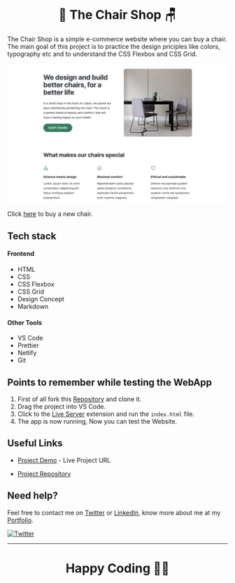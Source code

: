 <h1 align="center">💺 The Chair Shop 🪑</h1>

The Chair Shop is a simple e-commerce website where you can buy a chair. The main goal of this project is to practice the design priciples like colors, typography etc and to understand the CSS Flexbox and CSS Grid.

![Hero Page](./hero.png)

Click [here](https://chairshop-rajeev.netlify.app/) to buy a new chair.

## Tech stack

#### Frontend

- HTML
- CSS
- CSS Flexbox
- CSS Grid
- Design Concept
- Markdown

#### Other Tools

- VS Code
- Prettier
- Netlify
- Git

## Points to remember while testing the WebApp

1. First of all fork this [Repository](https://github.com/beRajeevKumar/Table-Shop.git) and clone it.
2. Drag the project into VS Code.
3. Click to the [Live Server](https://marketplace.visualstudio.com/items?itemName=ritwickdey.LiveServer) extension and run the `index.html` file.
4. The app is now running, Now you can test the Website.

## Useful Links

- [Project Demo](https://chairshop-rajeev.netlify.app/) - Live Project URL

- [Project Repository](https://github.com/beRajeevKumar/Table-Shop.git)

## Need help?

Feel free to contact me on [Twitter](https://twitter.com/be_rajeevkumar) or [LinkedIn](https://www.linkedin.com/in/berajeevkumar/), know more about me at my [Portfolio](https://iamrajeev.me).

[![Twitter](https://img.shields.io/badge/Twitter-follow-blue.svg?logo=twitter&logoColor=white)](https://twitter.com/be_rajeevkumar)

<hr>

<h1 align=center>Happy Coding 👨‍💻</h1>

